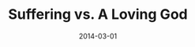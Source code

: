 ---
layout: message
category: message
series: "Heavyweights 2"
title: "Suffering vs. A Loving God"
date: 2014-03-01
message_id: 850
---